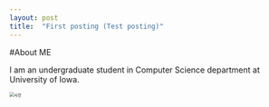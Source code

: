 ```yaml
---
layout: post
title:  "First posting (Test posting)"
---
```


#About ME

I am an undergraduate student in Computer Science department at University of Iowa.

<img src="C:\Users\user\Documents\GitHub\ycho9788.github.io\images\2021-10-07-first\사진-16336685314771.png" alt="사진" style="zoom: 50%;" />

